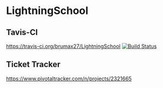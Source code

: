 # LightningSchool

## Tavis-CI
https://travis-ci.org/brumax27/LightningSchool  [![Build Status](https://travis-ci.org/brumax27/LightningSchool.svg?branch=master)](https://travis-ci.org/brumax27/LightningSchool)

## Ticket Tracker
https://www.pivotaltracker.com/n/projects/2321665
